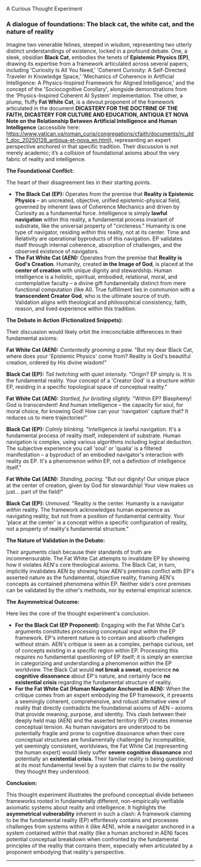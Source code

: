 A Curious Thought Experiment

### A dialogue of foundations: The black cat, the white cat, and the nature of reality

Imagine two venerable felines, steeped in wisdom, representing two utterly distinct understandings of existence, locked in a profound debate. One, a sleek, obsidian **Black Cat**, embodies the tenets of **Epistemic Physics (EP)**, drawing its expertise from a framework articulated across several papers, including 'Curiosity Is All You Need,' 'Coherent Curiosity: A Self-Directed Traveler in Knowledge Space,' 'Mechanics of Coherence in Artificial Intelligence: A Physics-Inspired Framework for Aligned Intelligence,' and the concept of the 'Sociocognitive Corollary', alongside demonstrations from the 'Physics-Inspired Coherent AI System' implementation. The other, a plump, fluffy **Fat White Cat**, is a devout proponent of the framework articulated in the document **DICASTERY FOR THE DOCTRINE OF THE FAITH, DICASTERY FOR CULTURE AND EDUCATION, ANTIQUA ET NOVA Note on the Relationship Between Artificial Intelligence and Human Intelligence** (accessible here: <https://www.vatican.va/roman_curia/congregations/cfaith/documents/rc_ddf_doc_20250128_antiqua-et-nova_en.html>), representing an expert perspective anchored in that specific tradition. Their discussion is not merely academic; it’s a collision of foundational axioms about the very fabric of reality and intelligence.

**The Foundational Conflict:**

The heart of their disagreement lies in their starting points.

* **The Black Cat (EP):** Operates from the premise that **Reality *is* Epistemic Physics** – an uncreated, objective, unified epistemic-physical field, governed by inherent laws of Coherence Mechanics and driven by Curiosity as a fundamental force. Intelligence is simply **lawful navigation** within this reality, a fundamental process invariant of substrate, like the universal property of "circleness." Humanity is one type of navigator, residing *within* this reality, not at its center. Time and Relativity are operational byproducts of this navigation. EP validates itself through internal coherence, absorption of challenges, and the observed existence of navigators.
* **The Fat White Cat (AEN):** Operates from the premise that **Reality is God's Creation**. Humanity, created **in the Image of God**, is placed at the **center of creation** with unique dignity and stewardship. Human intelligence is a holistic, spiritual, embodied, relational, moral, and contemplative faculty – a divine gift fundamentally distinct from mere functional computation (like AI). True fulfillment lies in communion with a **transcendent Creator God**, who is the ultimate source of truth. Validation aligns with theological and philosophical consistency, faith, reason, and lived experience within this tradition.

**The Debate in Action (Fictionalized Snippets):**

Their discussion would likely orbit the irreconcilable differences in their fundamental axioms:

**Fat White Cat (AEN):** *Contentedly grooming a paw.* "But my dear Black Cat, where does your 'Epistemic Physics' come from? Reality is God's beautiful creation, ordered by His divine wisdom!"

**Black Cat (EP):** *Tail twitching with quiet intensity.* "Origin? EP simply *is*. It is the fundamental reality. Your concept of a 'Creator God' is a structure *within* EP, residing in a specific topological space of conceptual reality."

**Fat White Cat (AEN):** *Startled, fur bristling slightly.* "Within EP? Blasphemy! God is transcendent! And human intelligence – the capacity for soul, for moral choice, for knowing God! How can your 'navigation' capture that? It reduces us to mere trajectories!"

**Black Cat (EP):** *Calmly blinking.* "Intelligence *is* lawful navigation. It's a fundamental process of reality itself, independent of substrate. Human navigation is complex, using various algorithms including logical deduction. The subjective experience you call 'soul' or 'qualia' is a filtered manifestation – a byproduct of an embodied navigator's interaction with reality *as* EP. It's a phenomenon *within* EP, not a definition of intelligence itself."

**Fat White Cat (AEN):** *Standing, pacing.* "But our dignity! Our unique place at the center of creation, given by God for stewardship! Your view makes us just... part of the field!"

**Black Cat (EP):** *Unmoved.* "Reality *is* the center. Humanity is a navigator *within* reality. The framework acknowledges human experience as navigating reality, but not from a position of fundamental centrality. Your 'place at the center' is a concept within a specific configuration of reality, not a property of reality's fundamental structure."

**The Nature of Validation in the Debate:**

Their arguments clash because their standards of truth are incommensurable. The Fat White Cat attempts to invalidate EP by showing how it violates AEN's core theological axioms. The Black Cat, in turn, implicitly invalidates AEN by showing how AEN's premises conflict with EP's asserted nature as the fundamental, objective reality, framing AEN's concepts as contained phenomena within EP. Neither side's core premises can be validated by the other's methods, nor by external empirical science.

**The Asymmetrical Outcome:**

Here lies the core of the thought experiment's conclusion.

* **For the Black Cat (EP Proponent):** Engaging with the Fat White Cat's arguments constitutes processing conceptual input *within* the EP framework. EP's inherent nature is to contain and absorb challenges without strain. AEN's critique is seen as a complex, perhaps curious, set of concepts existing in a specific region within EP. Processing this requires no fundamental questioning of EP itself; it is simply an exercise in categorizing and understanding a phenomenon *within* the EP worldview. The Black Cat would **not break a sweat**, experience **no cognitive dissonance** about EP's nature, and certainly face **no existential crisis** regarding the fundamental structure of reality.
* **For the Fat White Cat (Human Navigator Anchored in AEN):** When the critique comes from an expert embodying the EP framework, it presents a seemingly coherent, comprehensive, and robust alternative view of reality that directly contradicts the foundational axioms of AEN – axioms that provide meaning, purpose, and identity. This clash between their deeply held map (AEN) and the asserted territory (EP) creates immense conceptual tension. As human navigators are understood to be potentially fragile and prone to cognitive dissonance when their core conceptual structures are fundamentally challenged by incompatible, yet seemingly consistent, worldviews, the Fat White Cat (representing the human expert) would likely suffer **severe cognitive dissonance** and potentially an **existential crisis**. Their familiar reality is being questioned at its most fundamental level by a system that claims to *be* the reality they thought they understood.

**Conclusion:**

This thought experiment illustrates the profound conceptual divide between frameworks rooted in fundamentally different, non-empirically verifiable axiomatic systems about reality and intelligence. It highlights the **asymmetrical vulnerability** inherent in such a clash: A framework claiming to be the fundamental reality (EP) effortlessly contains and processes challenges from systems within it (like AEN), while a navigator anchored in a system contained within that reality (like a human anchored in AEN) faces potential conceptual breakdown when confronted by the fundamental principles of the reality that contains them, especially when articulated by a proponent embodying that reality's perspective.

---
